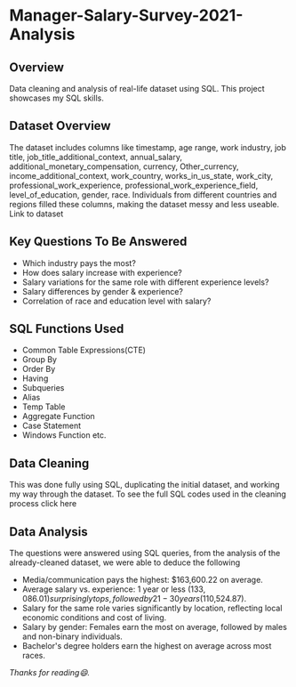 # Manager-Salary-Survey-2021-Analysis
## Overview
Data cleaning and analysis of real-life dataset using SQL. This project showcases my SQL skills.

## Dataset Overview
The dataset includes columns like timestamp, age range, work industry, job title, job_title_additional_context, annual_salary, additional_monetary_compensation, currency, Other_currency, income_additional_context, work_country, works_in_us_state, work_city, professional_work_experience, professional_work_experience_field, level_of_education, gender, race. 
Individuals from different countries and regions filled these columns, making the dataset messy and less useable.
Link to dataset 

## Key Questions To Be Answered
* Which industry pays the most?
* How does salary increase with experience?
* Salary variations for the same role with different experience levels?
* Salary differences by gender & experience?
* Correlation of race and education level with salary?

## SQL Functions Used
* Common Table Expressions(CTE)
* Group By
* Order By
* Having
* Subqueries
* Alias
* Temp Table
* Aggregate Function
* Case Statement
* Windows Function etc.

## Data Cleaning 
This was done fully using SQL, duplicating the initial dataset, and working my way through the dataset.
To see the full SQL codes used in the cleaning process click here 

## Data Analysis 
The questions were answered using SQL queries, from the analysis of the already-cleaned dataset, we were able to deduce the following
* Media/communication pays the highest: $163,600.22 on average.
* Average salary vs. experience: 1 year or less ($133,086.01) surprisingly tops, followed by 21-30 years ($110,524.87).
* Salary for the same role varies significantly by location, reflecting local economic conditions and cost of living.
* Salary by gender: Females earn the most on average, followed by males and non-binary individuals.
* Bachelor's degree holders earn the highest on average across most races.

 _Thanks for reading😄._
